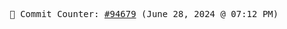 <p align="center">
    <samp>
        📮 Commit Counter: <a href="https://github.com/Javascript-void0/Javascript-void0/commits/main">#94679</a> (June 28, 2024 @ 07:12 PM)
    </samp>
</p>